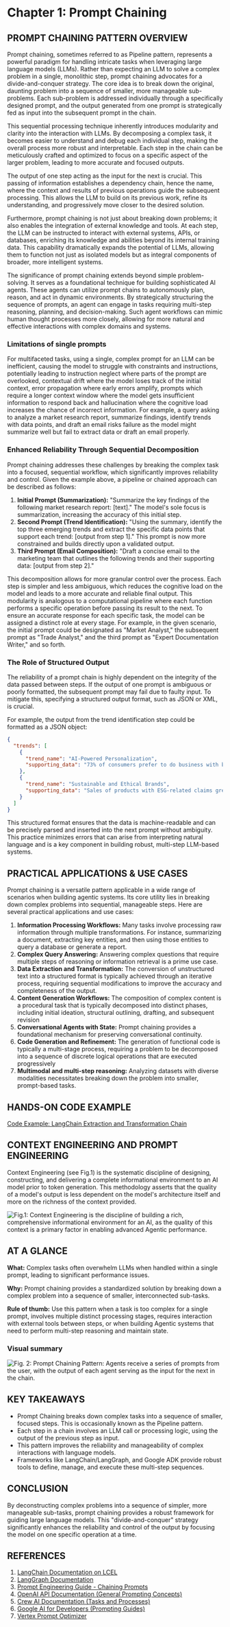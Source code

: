 # Chapter 1: Prompt Chaining

## PROMPT CHAINING PATTERN OVERVIEW

Prompt chaining, sometimes referred to as Pipeline pattern, represents a powerful paradigm for handling intricate tasks when leveraging large language models (LLMs). Rather than expecting an LLM to solve a complex problem in a single, monolithic step, prompt chaining advocates for a divide-and-conquer strategy. The core idea is to break down the original, daunting problem into a sequence of smaller, more manageable sub-problems. Each sub-problem is addressed individually through a specifically designed prompt, and the output generated from one prompt is strategically fed as input into the subsequent prompt in the chain.

This sequential processing technique inherently introduces modularity and clarity into the interaction with LLMs. By decomposing a complex task, it becomes easier to understand and debug each individual step, making the overall process more robust and interpretable. Each step in the chain can be meticulously crafted and optimized to focus on a specific aspect of the larger problem, leading to more accurate and focused outputs.

The output of one step acting as the input for the next is crucial. This passing of information establishes a dependency chain, hence the name, where the context and results of previous operations guide the subsequent processing. This allows the LLM to build on its previous work, refine its understanding, and progressively move closer to the desired solution.

Furthermore, prompt chaining is not just about breaking down problems; it also enables the integration of external knowledge and tools. At each step, the LLM can be instructed to interact with external systems, APIs, or databases, enriching its knowledge and abilities beyond its internal training data. This capability dramatically expands the potential of LLMs, allowing them to function not just as isolated models but as integral components of broader, more intelligent systems.

The significance of prompt chaining extends beyond simple problem-solving. It serves as a foundational technique for building sophisticated AI agents. These agents can utilize prompt chains to autonomously plan, reason, and act in dynamic environments. By strategically structuring the sequence of prompts, an agent can engage in tasks requiring multi-step reasoning, planning, and decision-making. Such agent workflows can mimic human thought processes more closely, allowing for more natural and effective interactions with complex domains and systems.

### Limitations of single prompts
For multifaceted tasks, using a single, complex prompt for an LLM can be inefficient, causing the model to struggle with constraints and instructions, potentially leading to instruction neglect where parts of the prompt are overlooked, contextual drift where the model loses track of the initial context, error propagation where early errors amplify, prompts which require a longer context window where the model gets insufficient information to respond back and hallucination where the cognitive load increases the chance of incorrect information. For example, a query asking to analyze a market research report, summarize findings, identify trends with data points, and draft an email risks failure as the model might summarize well but fail to extract data or draft an email properly.

### Enhanced Reliability Through Sequential Decomposition
Prompt chaining addresses these challenges by breaking the complex task into a focused, sequential workflow, which significantly improves reliability and control. Given the example above, a pipeline or chained approach can be described as follows:

1.  **Initial Prompt (Summarization):** "Summarize the key findings of the following market research report: [text]." The model's sole focus is summarization, increasing the accuracy of this initial step.
2.  **Second Prompt (Trend Identification):** "Using the summary, identify the top three emerging trends and extract the specific data points that support each trend: [output from step 1]." This prompt is now more constrained and builds directly upon a validated output.
3.  **Third Prompt (Email Composition):** "Draft a concise email to the marketing team that outlines the following trends and their supporting data: [output from step 2]."

This decomposition allows for more granular control over the process. Each step is simpler and less ambiguous, which reduces the cognitive load on the model and leads to a more accurate and reliable final output. This modularity is analogous to a computational pipeline where each function performs a specific operation before passing its result to the next. To ensure an accurate response for each specific task, the model can be assigned a distinct role at every stage. For example, in the given scenario, the initial prompt could be designated as "Market Analyst," the subsequent prompt as "Trade Analyst," and the third prompt as "Expert Documentation Writer," and so forth.

### The Role of Structured Output
The reliability of a prompt chain is highly dependent on the integrity of the data passed between steps. If the output of one prompt is ambiguous or poorly formatted, the subsequent prompt may fail due to faulty input. To mitigate this, specifying a structured output format, such as JSON or XML, is crucial.

For example, the output from the trend identification step could be formatted as a JSON object:

```json
{
  "trends": [
    {
      "trend_name": "AI-Powered Personalization",
      "supporting_data": "73% of consumers prefer to do business with brands that use personal information to make their shopping experiences more relevant."
    },
    {
      "trend_name": "Sustainable and Ethical Brands",
      "supporting_data": "Sales of products with ESG-related claims grew 28% over the last five years, compared to 20% for products without."
    }
  ]
}
```

This structured format ensures that the data is machine-readable and can be precisely parsed and inserted into the next prompt without ambiguity. This practice minimizes errors that can arise from interpreting natural language and is a key component in building robust, multi-step LLM-based systems.

## PRACTICAL APPLICATIONS & USE CASES

Prompt chaining is a versatile pattern applicable in a wide range of scenarios when building agentic systems. Its core utility lies in breaking down complex problems into sequential, manageable steps. Here are several practical applications and use cases:

1.  **Information Processing Workflows:** Many tasks involve processing raw information through multiple transformations. For instance, summarizing a document, extracting key entities, and then using those entities to query a database or generate a report.
2.  **Complex Query Answering:** Answering complex questions that require multiple steps of reasoning or information retrieval is a prime use case.
3.  **Data Extraction and Transformation:** The conversion of unstructured text into a structured format is typically achieved through an iterative process, requiring sequential modifications to improve the accuracy and completeness of the output.
4.  **Content Generation Workflows:** The composition of complex content is a procedural task that is typically decomposed into distinct phases, including initial ideation, structural outlining, drafting, and subsequent revision
5.  **Conversational Agents with State:** Prompt chaining provides a foundational mechanism for preserving conversational continuity.
6.  **Code Generation and Refinement:** The generation of functional code is typically a multi-stage process, requiring a problem to be decomposed into a sequence of discrete logical operations that are executed progressively
7.  **Multimodal and multi-step reasoning:** Analyzing datasets with diverse modalities necessitates breaking down the problem into smaller, prompt-based tasks.

## HANDS-ON CODE EXAMPLE

[Code Example: LangChain Extraction and Transformation Chain](../snippets/prompt-chaining-langchain-extraction-transformation.py)

## CONTEXT ENGINEERING AND PROMPT ENGINEERING

Context Engineering (see Fig.1) is the systematic discipline of designing, constructing, and delivering a complete informational environment to an AI model prior to token generation. This methodology asserts that the quality of a model's output is less dependent on the model's architecture itself and more on the richness of the context provided.

![Fig.1: Context Engineering is the discipline of building a rich, comprehensive informational environment for an AI, as the quality of this context is a primary factor in enabling advanced Agentic performance.](placeholder_for_fig1)

## AT A GLANCE

**What:** Complex tasks often overwhelm LLMs when handled within a single prompt, leading to significant performance issues.

**Why:** Prompt chaining provides a standardized solution by breaking down a complex problem into a sequence of smaller, interconnected sub-tasks.

**Rule of thumb:** Use this pattern when a task is too complex for a single prompt, involves multiple distinct processing stages, requires interaction with external tools between steps, or when building Agentic systems that need to perform multi-step reasoning and maintain state.

### Visual summary

![Fig. 2: Prompt Chaining Pattern: Agents receive a series of prompts from the user, with the output of each agent serving as the input for the next in the chain.](placeholder_for_fig2)

## KEY TAKEAWAYS

*   Prompt Chaining breaks down complex tasks into a sequence of smaller, focused steps. This is occasionally known as the Pipeline pattern.
*   Each step in a chain involves an LLM call or processing logic, using the output of the previous step as input.
*   This pattern improves the reliability and manageability of complex interactions with language models.
*   Frameworks like LangChain/LangGraph, and Google ADK provide robust tools to define, manage, and execute these multi-step sequences.

## CONCLUSION

By deconstructing complex problems into a sequence of simpler, more manageable sub-tasks, prompt chaining provides a robust framework for guiding large language models. This "divide-and-conquer" strategy significantly enhances the reliability and control of the output by focusing the model on one specific operation at a time.

## REFERENCES

1.  [LangChain Documentation on LCEL](https://python.langchain.com/v0.2/docs/core_modules/expression_language/)
2.  [LangGraph Documentation](https://langchain-ai.github.io/langgraph/)
3.  [Prompt Engineering Guide - Chaining Prompts](https://www.promptingguide.ai/techniques/chaining)
4.  [OpenAI API Documentation (General Prompting Concepts)](https://platform.openai.com/docs/guides/gpt/prompting)
5.  [Crew AI Documentation (Tasks and Processes)](https://docs.crewai.com/)
6.  [Google AI for Developers (Prompting Guides)](https://cloud.google.com/discover/what-is-prompt-engineering?hl=en)
7.  [Vertex Prompt Optimizer](https://cloud.google.com/vertex-ai/generative-ai/docs/learn/prompts/prompt-optimizer)
